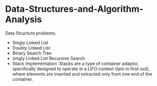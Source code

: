 # Data-Structures-and-Algorithm-Analysis
Data Structure problems.
- Singly Linked List
- Doubly Linked List
- Binary Search Tree
- singly Linked List Recursive Search
- Stack Implementation :Stacks are a type of container adaptor, specifically designed to operate in a LIFO context (last-in first-out), where elements are inserted and extracted only from one end of the container.
